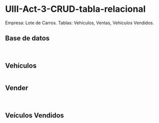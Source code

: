 # UIII-Act-3-CRUD-tabla-relacional
Empresa: Lote de Carros. Tablas: Vehículos, Ventas, Vehículos Vendidos.

## Base de datos 
![]()
![]()
![]()
![]()

## Vehículos
![]()

## Vender
![]()
![]()

## Veículos Vendidos
![]()
![]()
![]()

